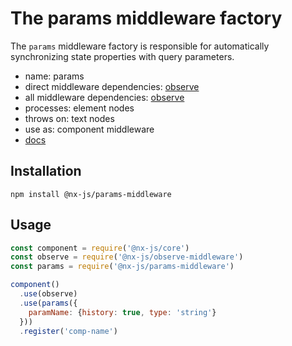 # The params middleware factory

The `params` middleware factory is responsible for automatically synchronizing state properties with query parameters.

- name: params
- direct middleware dependencies: [observe](https://github.com/nx-js/observe-middleware)
- all middleware dependencies: [observe](https://github.com/nx-js/observe-middleware)
- processes: element nodes
- throws on: text nodes
- use as: component middleware
- [docs](http://nx-framework.com/docs/middlewares/params)

## Installation

`npm install @nx-js/params-middleware`

## Usage

```js
const component = require('@nx-js/core')
const observe = require('@nx-js/observe-middleware')
const params = require('@nx-js/params-middleware')

component()
  .use(observe)
  .use(params({
    paramName: {history: true, type: 'string'}
  }))
  .register('comp-name')
```
